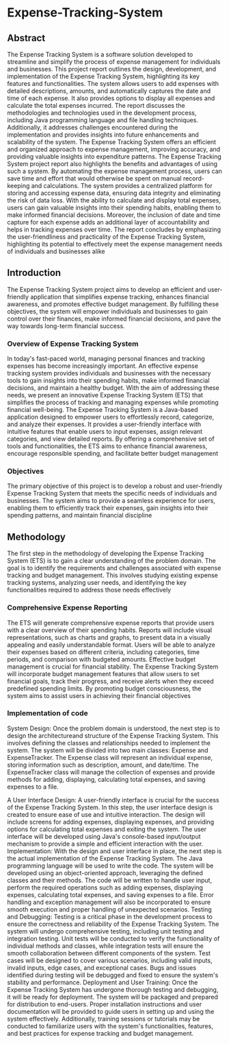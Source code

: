 # Expense-Tracking-System

## Abstract
The Expense Tracking System is a software solution developed to streamline and 
simplify the process of expense management for individuals and businesses. This 
project report outlines the design, development, and implementation of the Expense 
Tracking System, highlighting its key features and functionalities. The system allows 
users to add expenses with detailed descriptions, amounts, and automatically 
captures the date and time of each expense. 
It also provides options to display all expenses and calculate the total expenses 
incurred. The report discusses the methodologies and technologies used in the 
development process, including Java programming language and file handling 
techniques. Additionally, it addresses challenges encountered during the 
implementation and provides insights into future enhancements and scalability of 
the system.
The Expense Tracking System offers an efficient and organized approach to expense 
management, improving accuracy, and providing valuable insights into expenditure 
patterns. The Expense Tracking System project report also highlights the benefits 
and advantages of using such a system. By automating the expense management 
process, users can save time and effort that would otherwise be spent on manual 
record-keeping and calculations. 
The system provides a centralized platform for storing and accessing expense data, 
ensuring data integrity and eliminating the risk of data loss. With the ability to 
calculate and display total expenses, users can gain valuable insights into their 
spending habits, enabling them to make informed financial decisions. Moreover, the 
inclusion of date and time capture for each expense adds an additional layer of 
accountability and helps in tracking expenses over time.
The report concludes by emphasizing the user-friendliness and practicality of the 
Expense Tracking System, highlighting its potential to effectively meet the expense 
management needs of individuals and businesses alike

## Introduction
The Expense Tracking System project aims to develop an efficient and user-friendly 
application that simplifies expense tracking, enhances financial awareness, and 
promotes effective budget management. By fulfilling these objectives, the system will 
empower individuals and businesses to gain control over their finances, make 
informed financial decisions, and pave the way towards long-term financial success.

### Overview of Expense Tracking System
In today's fast-paced world, managing personal finances and tracking expenses 
has become increasingly important. An effective expense tracking system 
provides individuals and businesses with the necessary tools to gain insights 
into their spending habits, make informed financial decisions, and maintain a 
healthy budget. With the aim of addressing these needs, we present an 
innovative Expense Tracking System (ETS) that simplifies the process of 
tracking and managing expenses while promoting financial well-being.
The Expense Tracking System is a Java-based application designed to empower 
users to effortlessly record, categorize, and analyze their expenses. It provides a 
user-friendly interface with intuitive features that enable users to input 
expenses, assign relevant categories, and view detailed reports. By offering a 
comprehensive set of tools and functionalities, the ETS aims to enhance 
financial awareness, encourage responsible spending, and facilitate better 
budget management

### Objectives
The primary objective of this project is to develop a robust and user-friendly 
Expense Tracking System that meets the specific needs of individuals and 
businesses. The system aims to provide a seamless experience for users, 
enabling them to efficiently track their expenses, gain insights into their 
spending patterns, and maintain financial discipline

## Methodology
The first step in the methodology of developing the Expense Tracking System (ETS) is 
to gain a clear understanding of the problem domain. The goal is to identify the 
requirements and challenges associated with expense tracking and budget 
management. This involves studying existing expense tracking systems, analyzing 
user needs, and identifying the key functionalities required to address those needs 
effectively

### Comprehensive Expense Reporting
The ETS will generate comprehensive expense reports that provide users with 
a clear overview of their spending habits. Reports will include visual 
representations, such as charts and graphs, to present data in a visually 
appealing and easily understandable format. Users will be able to analyze their 
expenses based on different criteria, including categories, time periods, and 
comparison with budgeted amounts.
Effective budget management is crucial for financial stability. The Expense 
Tracking System will incorporate budget management features that allow users 
to set financial goals, track their progress, and receive alerts when they exceed 
predefined spending limits. By promoting budget consciousness, the system 
aims to assist users in achieving their financial objectives

### Implementation of code
System Design: Once the problem domain is understood, the next step is to 
design the architectureand structure of the Expense Tracking System. This 
involves defining the classes and relationships needed to implement the 
system. The system will be divided into two main classes: Expense and 
ExpenseTracker. The Expense class will represent an individual expense, 
storing information such as description, amount, and date/time. The 
ExpenseTracker class will manage the collection of expenses and provide 
methods for adding, displaying, calculating total expenses, and saving 
expenses to a file.

A User Interface Design: A user-friendly interface is crucial for the success of 
the Expense Tracking System. In this step, the user interface design is created 
to ensure ease of use and intuitive interaction. The design will include screens 
for adding expenses, displaying expenses, and providing options for 
calculating total expenses and exiting the system. The user interface will be 
developed using Java's console-based input/output mechanism to provide a 
simple and efficient interaction with the user.
Implementation: With the design and user interface in place, the next step is 
the actual implementation of the Expense Tracking System. The Java 
programming language will be used to write the code. The system will be 
developed using an object-oriented approach, leveraging the defined classes 
and their methods. The code will be written to handle user input, perform the 
required operations such as adding expenses, displaying expenses, 
calculating total expenses, and saving expenses to a file. Error handling and 
exception management will also be incorporated to ensure smooth execution 
and proper handling of unexpected scenarios.
Testing and Debugging: Testing is a critical phase in the development process 
to ensure the correctness and reliability of the Expense Tracking System. The 
system will undergo comprehensive testing, including unit testing and 
integration testing. Unit tests will be conducted to verify the functionality of 
individual methods and classes, while integration tests will ensure the smooth 
collaboration between different components of the system. Test cases will be 
designed to cover various scenarios, including valid inputs, invalid inputs, 
edge cases, and exceptional cases. Bugs and issues identified during testing 
will be debugged and fixed to ensure the system's stability and performance.
Deployment and User Training: Once the Expense Tracking System has 
undergone thorough testing and debugging, it will be ready for deployment. 
The system will be packaged and prepared for distribution to end-users. 
Proper installation instructions and user documentation will be provided to 
guide users in setting up and using the system effectively. Additionally, 
training sessions or tutorials may be conducted to familiarize users with the 
system's functionalities, features, and best practices for expense tracking and 
budget management.

